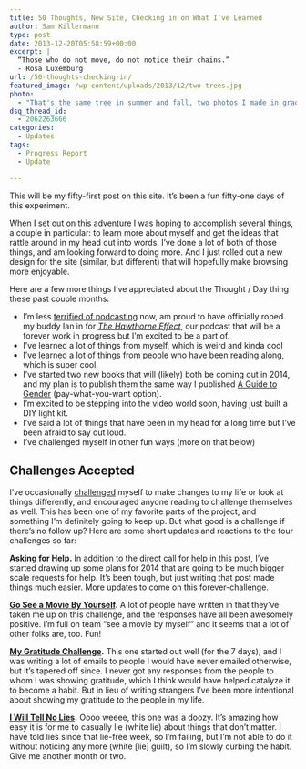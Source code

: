 ```yaml
---
title: 50 Thoughts, New Site, Checking in on What I’ve Learned
author: Sam Killermann
type: post
date: 2013-12-20T05:58:59+00:00
excerpt: |
  “Those who do not move, do not notice their chains.”
  - Rosa Luxemburg
url: /50-thoughts-checking-in/
featured_image: /wp-content/uploads/2013/12/two-trees.jpg
photo:
  - "That's the same tree in summer and fall, two photos I made in grad school in Ohio. I like change."
dsq_thread_id:
  - 2062263666
categories:
  - Updates
tags:
  - Progress Report
  - Update

---
```

This will be my fifty-first post on this site. It&#8217;s been a fun fifty-one days of this experiment.

When I set out on this adventure I was hoping to accomplish several things, a couple in particular: to learn more about myself and get the ideas that rattle around in my head out into words. I&#8217;ve done a lot of both of those things, and am looking forward to doing more. And I just rolled out a new design for the site (similar, but different) that will hopefully make browsing more enjoyable.

Here are a few more things I&#8217;ve appreciated about the Thought / Day thing these past couple months:

  * I&#8217;m less [terrified of podcasting][1] now, am proud to have officially roped my buddy Ian in for <a title="The Hawthorne Effect" href="https://soundcloud.com/killermann/sets/the-hawthorne-effect" target="_blank"><em>The Hawthorne Effect</em></a>, our podcast that will be a forever work in progress but I&#8217;m excited to be a part of.
  * I&#8217;ve learned a lot of things from myself, which is weird and kinda cool
  * I&#8217;ve learned a lot of things from people who have been reading along, which is super cool.
  * I&#8217;ve started two new books that will (likely) both be coming out in 2014, and my plan is to publish them the same way I published <a href="http://guidetogender.com" target="_blank">A Guide to Gender</a> (pay-what-you-want option).
  * I&#8217;m excited to be stepping into the video world soon, having just built a DIY light kit.
  * I&#8217;ve said a lot of things that have been in my head for a long time but I&#8217;ve been afraid to say out loud.
  * I&#8217;ve challenged myself in other fun ways (more on that below)

## Challenges Accepted

I&#8217;ve occasionally <a href="//category/challenge/" target="_blank">challenged</a> myself to make changes to my life or look at things differently, and encouraged anyone reading to challenge themselves as well. This has been one of my favorite parts of the project, and something I&#8217;m definitely going to keep up. But what good is a challenge if there&#8217;s no follow up? Here are some short updates and reactions to the four challenges so far:

**<a title="Asking For Help" href="//asking-for-help/" target="_blank">Asking for Help</a>.** In addition to the direct call for help in this post, I&#8217;ve started drawing up some plans for 2014 that are going to be much bigger scale requests for help. It&#8217;s been tough, but just writing that post made things much easier. More updates to come on this forever-challenge.

**[Go See a Movie By Yourself][2].** A lot of people have written in that they&#8217;ve taken me up on this challenge, and the responses have all been awesomely positive. I&#8217;m full on team &#8220;see a movie by myself&#8221; and it seems that a lot of other folks are, too. Fun!

**[My Gratitude Challenge][3].** This one started out well (for the 7 days), and I was writing a lot of emails to people I would have never emailed otherwise, but it&#8217;s tapered off since. I never got any responses from the people to whom I was showing gratitude, which I think would have helped catalyze it to become a habit. But in lieu of writing strangers I&#8217;ve been more intentional about showing my gratitude to the people in my life.

**[I Will Tell No Lies][4].** Oooo weeee, this one was a doozy. It&#8217;s amazing how easy it is for me to casually lie (white lie) about things that don&#8217;t matter. I have told lies since that lie-free week, so I&#8217;m failing, but I&#8217;m not able to do it without noticing any more (white [lie] guilt), so I&#8217;m slowly curbing the habit. Give me another month or two.

 [1]: //hiding-behind-a-keyboard/ "Hiding Behind a Keyboard: The Terror of the Unknown"
 [2]: //see-movie-by-yourself/
 [3]: //gratitude-challenge/
 [4]: //no-lying-for-one-week/